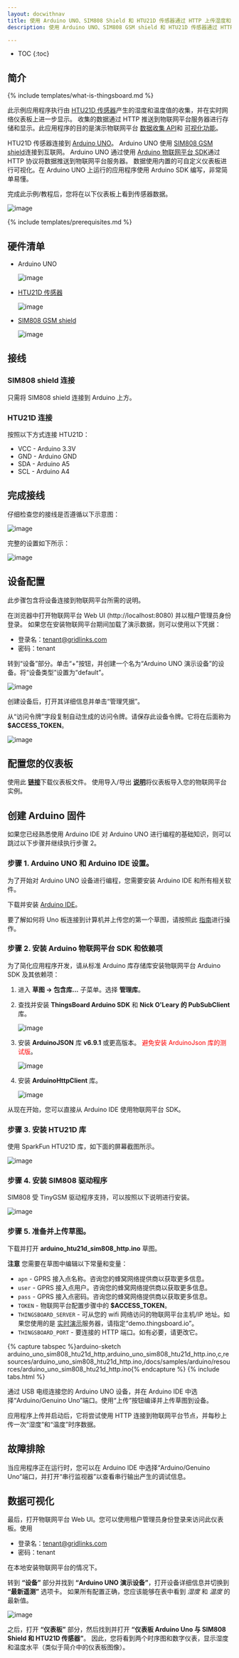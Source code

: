 ```yaml
---
layout: docwithnav
title: 使用 Arduino UNO、SIM808 Shield 和 HTU21D 传感器通过 HTTP 上传湿度和温度
description: 使用 Arduino UNO、SIM808 GSM shield 和 HTU21D 传感器通过 HTTP 上传湿度和温度数据的物联网平台示例。

---
```


* TOC
{:toc}

## 简介

{% include templates/what-is-thingsboard.md %}

此示例应用程序执行由 [HTU21D 传感器](https://www.sparkfun.com/products/13763)产生的湿度和温度值的收集，并在实时网络仪表板上进一步显示。
收集的数据通过 HTTP 推送到物联网平台服务器进行存储和显示。此应用程序的目的是演示物联网平台 [数据收集 API](/docs/user-guide/telemetry/)和 [可视化功能](/docs/user-guide/visualization/)。

HTU21D 传感器连接到 [Arduino UNO](https://en.wikipedia.org/wiki/Arduino)。
Arduino UNO 使用 [SIM808 GSM shield](https://www.elecrow.com/wiki/index.php?title=SIM808_GPRS/GSM%2BGPS_Shield_v1.1)连接到互联网。
Arduino UNO 通过使用 [Arduino 物联网平台 SDK](https://github.com/thingsboard/ThingsBoard-Arduino-MQTT-SDK)通过 HTTP 协议将数据推送到物联网平台服务器。
数据使用内置的可自定义仪表板进行可视化。在 Arduino UNO 上运行的应用程序使用 Arduino SDK 编写，非常简单易懂。

完成此示例/教程后，您将在以下仪表板上看到传感器数据。

![image](/images/samples/arduino/sim808-htu21d/dashboard.png)

{% include templates/prerequisites.md %}

## 硬件清单

- Arduino UNO

   ![image](/images/samples/arduino/sim808-htu21d/arduino-uno-pinout.png)

- [HTU21D 传感器](https://www.sparkfun.com/products/13763)

   ![image](/images/samples/arduino/sim808-htu21d/htu21d.jpg)

- [SIM808 GSM shield](https://www.elecrow.com/wiki/index.php?title=SIM808_GPRS/GSM%2BGPS_Shield_v1.1)

   ![image](/images/samples/arduino/sim808-htu21d/sim808_shield.jpg)

## 接线

### SIM808 shield 连接

只需将 SIM808 shield 连接到 Arduino 上方。

### HTU21D 连接

按照以下方式连接 HTU21D：

* VCC - Arduino 3.3V
* GND - Arduino GND
* SDA - Arduino A5
* SCL - Arduino A4

## 完成接线

仔细检查您的接线是否遵循以下示意图：

   ![image](/images/samples/arduino/sim808-htu21d/arduino-uno-sim808-htu21d.png)

完整的设置如下所示：

   ![image](/images/samples/arduino/sim808-htu21d/arduino-uno-sim808-htu21d-photo.png)

## 设备配置

此步骤包含将设备连接到物联网平台所需的说明。

在浏览器中打开物联网平台 Web UI (http://localhost:8080) 并以租户管理员身份登录。
如果您在安装物联网平台期间加载了演示数据，则可以使用以下凭据：

- 登录名：tenant@gridlinks.com
- 密码：tenant

转到“设备”部分。单击“+”按钮，并创建一个名为“Arduino UNO 演示设备”的设备。将“设备类型”设置为“default”。

![image](/images/samples/arduino/sim808-htu21d/device.png)

创建设备后，打开其详细信息并单击“管理凭据”。

从“访问令牌”字段复制自动生成的访问令牌。请保存此设备令牌。它将在后面称为 **$ACCESS_TOKEN**。

![image](/images/samples/arduino/sim808-htu21d/credentials.png)

## 配置您的仪表板

使用此 [**链接**](/docs/samples/arduino/resources/arduino_uno_with_sim808_shield_and_htu21d_sensor_dashboard.json)下载仪表板文件。
使用导入/导出 [**说明**](/docs/user-guide/ui/dashboards/#dashboard-importexport)将仪表板导入您的物联网平台实例。

## 创建 Arduino 固件

如果您已经熟悉使用 Arduino IDE 对 Arduino UNO 进行编程的基础知识，则可以跳过以下步骤并继续执行步骤 2。

### 步骤 1. Arduino UNO 和 Arduino IDE 设置。
为了开始对 Arduino UNO 设备进行编程，您需要安装 Arduino IDE 和所有相关软件。

下载并安装 [Arduino IDE](https://www.arduino.cc/en/Main/Software)。

要了解如何将 Uno 板连接到计算机并上传您的第一个草图，请按照此 [指南](https://www.arduino.cc/en/Guide/ArduinoUno)进行操作。

### 步骤 2. 安装 Arduino 物联网平台 SDK 和依赖项

为了简化应用程序开发，请从标准 Arduino 库存储库安装物联网平台 Arduino SDK 及其依赖项：

1. 进入 **草图 -> 包含库...** 子菜单。选择 **管理库**。

1. 查找并安装 **ThingsBoard Arduino SDK** 和 **Nick O'Leary 的 PubSubClient** 库。

   ![image](/images/samples/arduino/sim808-htu21d/install-tb-arduino.png)

1. 安装 **ArduinoJSON** 库 **v6.9.1** 或更高版本。 <span style="color:red">避免安装 ArduinoJson 库的测试版</span>。

   ![image](/images/samples/arduino/sim808-htu21d/do-not-use-beta-version-arduinojson.png)

1. 安装 **ArduinoHttpClient** 库。

   ![image](/images/samples/arduino/sim808-htu21d/install-http-arduino.png)

从现在开始，您可以直接从 Arduino IDE 使用物联网平台 SDK。

### 步骤 3. 安装 HTU21D 库

使用 SparkFun HTU21D 库，如下面的屏幕截图所示。

![image](/images/samples/arduino/sim808-htu21d/install-htu21d.png)

### 步骤 4. 安装 SIM808 驱动程序

SIM808 受 TinyGSM 驱动程序支持，可以按照以下说明进行安装。

![image](/images/samples/arduino/sim808-htu21d/install-tinygsm.png)

### 步骤 5. 准备并上传草图。

下载并打开 **arduino_htu21d_sim808_http.ino** 草图。

**注意** 您需要在草图中编辑以下常量和变量：

- `apn` - GPRS 接入点名称。咨询您的蜂窝网络提供商以获取更多信息。
- `user` - GPRS 接入点用户。咨询您的蜂窝网络提供商以获取更多信息。
- `pass` - GPRS 接入点密码。咨询您的蜂窝网络提供商以获取更多信息。
- `TOKEN` - 物联网平台配置步骤中的 **$ACCESS_TOKEN**。
- `THINGSBOARD_SERVER` - 可从您的 wifi 网络访问的物联网平台主机/IP 地址。如果您使用的是 [实时演示](https://gridlinks.codingas.com/)服务器，请指定“demo.thingsboard.io”。
- `THINGSBOARD_PORT` - 要连接的 HTTP 端口。如有必要，请更改它。

{% capture tabspec %}arduino-sketch
arduino_uno_sim808_htu21d_http,arduino_uno_sim808_htu21d_http.ino,c,resources/arduino_uno_sim808_htu21d_http.ino,/docs/samples/arduino/resources/arduino_uno_sim808_htu21d_http.ino{% endcapture %}
{% include tabs.html %}

通过 USB 电缆连接您的 Arduino UNO 设备，并在 Arduino IDE 中选择“Arduino/Genuino Uno”端口。使用“上传”按钮编译并上传草图到设备。

应用程序上传并启动后，它将尝试使用 HTTP 连接到物联网平台节点，并每秒上传一次“湿度”和“温度”时序数据。

## 故障排除

当应用程序正在运行时，您可以在 Arduino IDE 中选择“Arduino/Genuino Uno”端口，并打开“串行监视器”以查看串行输出产生的调试信息。

## 数据可视化

最后，打开物联网平台 Web UI。您可以使用租户管理员身份登录来访问此仪表板。使用

- 登录名：tenant@gridlinks.com
- 密码：tenant

在本地安装物联网平台的情况下。

转到 **“设备”** 部分并找到 **“Arduino UNO 演示设备”**，打开设备详细信息并切换到 **“最新遥测”** 选项卡。
如果所有配置正确，您应该能够在表中看到 *湿度* 和 *温度* 的最新值。

![image](/images/samples/arduino/sim808-htu21d/telemetry.png)

之后，打开 **“仪表板”** 部分，然后找到并打开 **“仪表板 Arduino Uno 与 SIM808 Shield 和 HTU21D 传感器”**。
因此，您将看到两个时序图和数字仪表，显示湿度和温度水平（类似于简介中的仪表板图像）。